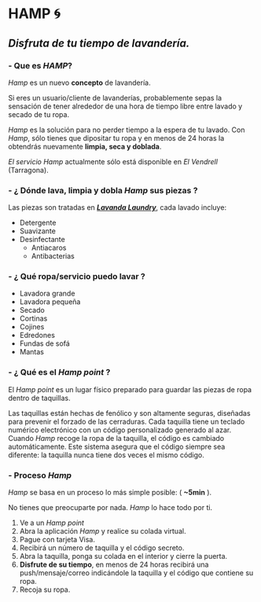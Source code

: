 # **HAMP** :cyclone:

## **_Disfruta de tu tiempo de lavandería._**

### - Que es *HAMP*?
*Hamp* es un nuevo **concepto** de lavandería.

Si eres un usuario/cliente de lavanderías, probablemente sepas la sensación de tener alrededor de una hora de tiempo libre entre lavado y secado de tu ropa.


*Hamp* es la solución para no perder tiempo a la espera de tu lavado. Con *Hamp*, sólo tienes que dipositar tu ropa y en menos de 24 horas la obtendrás nuevamente **limpia, seca y doblada**.


*El servicio Hamp* actualmente sólo está disponible en *El Vendrell* (Tarragona).

### - ¿ Dónde lava, limpia y dobla *Hamp* sus piezas ?
Las piezas son tratadas en [**_Lavanda Laundry_**](https://www.facebook.com/pg/lavandalaundryelvendrell/about/), cada lavado incluye:

- Detergente
- Suavizante
- Desinfectante
    - Antiacaros
    - Antibacterias


### - ¿ Qué ropa/servicio puedo lavar ?
- Lavadora grande
- Lavadora pequeña
- Secado
- Cortinas
- Cojines
- Edredones
- Fundas de sofá
- Mantas

### - ¿ Qué es el *Hamp point* ?
El *Hamp point* es un lugar físico preparado para guardar las piezas de ropa dentro de taquillas.


Las taquillas están hechas de fenólico y son altamente seguras, diseñadas para prevenir el forzado de las cerraduras. Cada taquilla tiene un teclado numérico electrónico con un código personalizado generado al azar. Cuando *Hamp* recoge la ropa de la taquilla, el código es cambiado automáticamente. Este sistema asegura que el código siempre sea diferente: la taquilla nunca tiene dos veces el mismo código.

### - Proceso *Hamp*
*Hamp* se basa en un proceso lo más simple posible: ( **~5min** ).

No tienes que preocuparte por nada. *Hamp* lo hace todo por ti.

1. Ve a un *Hamp point*
2. Abra la aplicación *Hamp* y realice su colada virtual.
3. Pague con tarjeta Visa.
4. Recibirá un número de taquilla y el código secreto.
5. Abra la taquilla, ponga su colada en el interior y cierre la puerta.
6. **Disfrute de su tiempo**, en menos de 24 horas recibirá una push/mensaje/correo indicándole la taquilla y el código que contiene su ropa.
7. Recoja su ropa.
